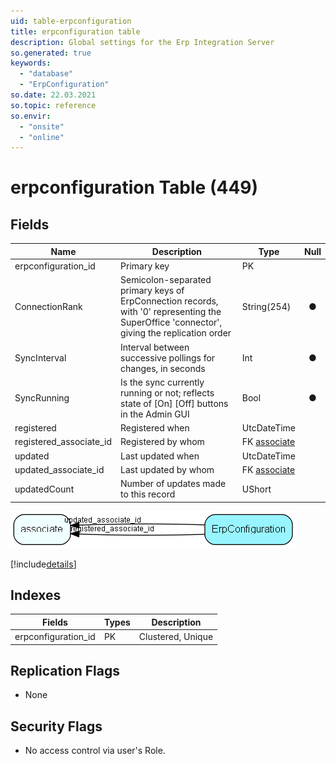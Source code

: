 ```yaml
---
uid: table-erpconfiguration
title: erpconfiguration table
description: Global settings for the Erp Integration Server
so.generated: true
keywords:
  - "database"
  - "ErpConfiguration"
so.date: 22.03.2021
so.topic: reference
so.envir:
  - "onsite"
  - "online"
---
```


# erpconfiguration Table (449)

## Fields

| Name | Description | Type | Null |
|------|-------------|------|:----:|
|erpconfiguration\_id|Primary key|PK| |
|ConnectionRank|Semicolon-separated primary keys of ErpConnection records, with &apos;0&apos; representing the SuperOffice &apos;connector&apos;, giving the replication order|String(254)|&#x25CF;|
|SyncInterval|Interval between successive pollings for changes, in seconds|Int|&#x25CF;|
|SyncRunning|Is the sync currently running or not; reflects state of [On] [Off] buttons in the Admin GUI|Bool|&#x25CF;|
|registered|Registered when|UtcDateTime| |
|registered\_associate\_id|Registered by whom|FK [associate](associate.md)| |
|updated|Last updated when|UtcDateTime| |
|updated\_associate\_id|Last updated by whom|FK [associate](associate.md)| |
|updatedCount|Number of updates made to this record|UShort| |


![ErpConfiguration table relationship diagram](./media/ErpConfiguration.png)

[!include[details](./includes/ErpConfiguration.md)]

## Indexes

| Fields | Types | Description |
|--------|-------|-------------|
|erpconfiguration\_id |PK |Clustered, Unique |

## Replication Flags

* None

## Security Flags

* No access control via user's Role.

